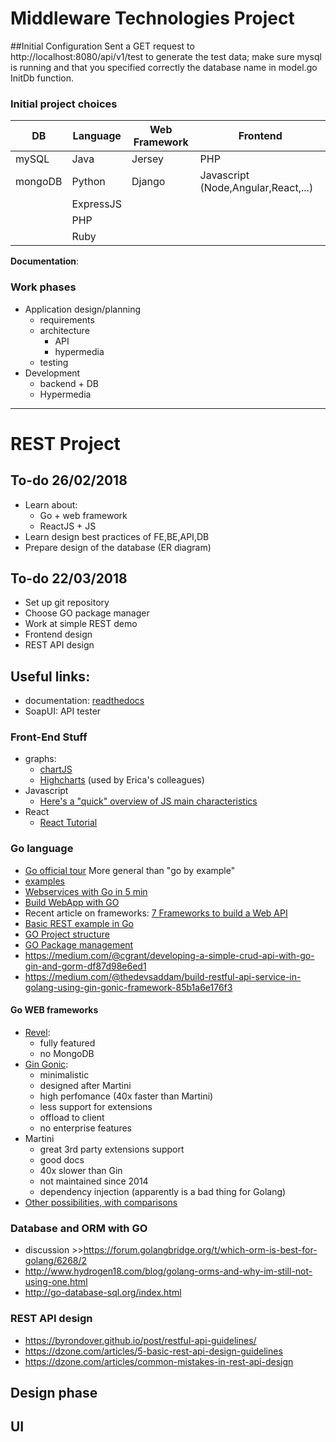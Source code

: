 # Middleware Technologies Project

##Initial Configuration
Sent a GET request to http://localhost:8080/api/v1/test to generate the test data; make sure mysql is running and that you specified correctly the database name in model.go InitDb function.

### Initial project choices
|DB | Language | Web Framework | Frontend
|---|---|---|---|
|mySQL|Java|Jersey|PHP|
|mongoDB|Python|Django|Javascript (Node,Angular,React,...)|
||ExpressJS|
||PHP||
||Ruby

__Documentation__: 

### Work phases
- Application design/planning
    - requirements
    - architecture
        - API
        - hypermedia
    - testing
- Development
    - backend + DB
    - Hypermedia

---

# REST Project
## To-do 26/02/2018
- Learn about:
    - Go + web framework
    - ReactJS + JS
- Learn design best practices of FE,BE,API,DB
- Prepare design of the database (ER diagram)

## To-do 22/03/2018
- Set up git repository
- Choose GO package manager
- Work at simple REST demo
- Frontend design
- REST API design

## Useful links:
- documentation: [readthedocs](https://readthedocs.org/)
- SoapUI: API tester

### Front-End Stuff
- graphs: 
    - [chartJS](http://www.chartjs.org/)
    - [Highcharts](https://www.highcharts.com/) (used by Erica's colleagues)
- Javascript
    - [Here's a "quick" overview of JS main characteristics](https://developer.mozilla.org/en-US/docs/Web/JavaScript/A_re-introduction_to_JavaScript)
- React
    - [React Tutorial](https://reactjs.org/tutorial/tutorial.html)
### Go language
- [Go official tour](https://tour.golang.org/welcome/1)
More general than "go by example"
- [examples](https://gobyexample.com/)
- [Webservices with Go in 5 min](https://blog.smartbear.com/web-development/how-to-build-a-web-service-in-5-minutes-with-go/)
- [Build WebApp with GO](https://astaxie.gitbooks.io/build-web-application-with-golang/en/08.0.html)
- Recent article on frameworks: [7 Frameworks to build a Web API](https://nordicapis.com/7-frameworks-to-build-a-rest-api-in-go/)
- [Basic REST example in Go](https://dev.to/codehakase/building-a-restful-api-with-go)
- [GO Project structure](https://golang.org/doc/code.html)
- [GO Package management](https://github.com/golang/go/wiki/PackageManagementTools)
- https://medium.com/@cgrant/developing-a-simple-crud-api-with-go-gin-and-gorm-df87d98e6ed1
- https://medium.com/@thedevsaddam/build-restful-api-service-in-golang-using-gin-gonic-framework-85b1a6e176f3
#### Go WEB frameworks
- [Revel](http://revel.github.io/): 
    - fully featured 
    - no MongoDB
- [Gin Gonic](https://gin-gonic.github.io/gin/): 
    - minimalistic
    - designed after Martini
    - high perfomance (40x faster than Martini)
    - less support for extensions
    - offload to client
    - no enterprise features
- Martini
    - great 3rd party extensions support
    - good docs
    - 40x slower than Gin
    - not maintained since 2014
    - dependency injection (apparently is a bad thing for Golang)
- [Other possibilities, with comparisons](https://blog.usejournal.com/top-6-web-frameworks-for-go-as-of-2017-23270e059c4b)

### Database and ORM with GO
- discussion >>https://forum.golangbridge.org/t/which-orm-is-best-for-golang/6268/2
- http://www.hydrogen18.com/blog/golang-orms-and-why-im-still-not-using-one.html
- http://go-database-sql.org/index.html
### REST API design
- https://byrondover.github.io/post/restful-api-guidelines/
- https://dzone.com/articles/5-basic-rest-api-design-guidelines
- https://dzone.com/articles/common-mistakes-in-rest-api-design

## Design phase

## UI





